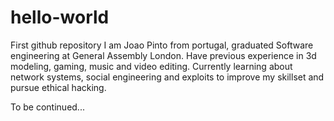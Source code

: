 # hello-world
First github repository
I am Joao Pinto from portugal, graduated Software engineering at General Assembly London.
Have previous experience in 3d modeling, gaming, music and video editing.
Currently learning about network systems, social engineering and exploits to improve my skillset and pursue ethical hacking.

To be continued...

